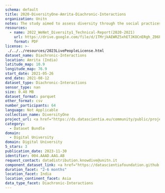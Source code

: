 ```yaml
---
schema: default
title: 2020-DiversityOne-Amrita-Diachronic-Interactions
organization: Unitn
notes: The study aimed to assess diversity through the social practices and daily behaviors of university students from eight different countries. The research was carried out in two phases. Initially, a large sample of students from Denmark, Italy, Mongolia, Paraguay, the United Kingdom, China, Mexico, and India, completed a survey on their social practices, as well as their socio-demographic, cultural, and psychological elements. In the second phase, a sub-sample of the respondents engaged in a four-week data collection by using an innovative smartphone application called iLog. This app collected data from thirty-four smartphone sensors around the clock, allowing for an in-depth investigation into the diversity and daily routines of university students across countries, both synchronically and diachronically.
resources:
  - name: 2022_WeNet_Diversity1_Technical-Report(2020-2021)
    url: https://drive.google.com/file/d/1TMrjkAEWRZ5xhETJKOCnERgh_Z06PO2E/view?usp=drive_link
    format: PDF
license: >-
 ./../../resources/2023LivePeopleLicense.html
dataset_name: Diachronic-Interactions
location: Amrita (India)
latitude_map: 10.9
longitude_map: 76.9
start_date: 2021-05-26
end_date: 2021-08-12
dataset_type: Diachronic-Interactions
sensor_type: nan
size: 0.48 MB
dataset_format: parquet
other_format: csv
number_participants: 64
language: Not Applicable
collection_name: DiversityOne
project_url: <a href="https://ds.datascientia.eu/community/public/projects/2c45f74f-6538-4bb5-a67e-1e9c15d0307c">https://ds.datascientia.eu/community/public/projects/2c45f74f-6538-4bb5-a67e-1e9c15d0307c</a>
category: 
  - Dataset Bundle
domain: 
  - Digital University
domain: Digital University
5_stars: 3
publication_date: 2023-11-30
identifier: 004.AAAD.AAG.AB
request_contact: datadistribution.knowdive@unitn.it
component_dataset_link: <a href="https://datascientiafoundation.github.io/LivePeople/datasets/2020-DV1-Amrita-Time%20Diaries/">2020-DV1-Amrita-Time Diaries</a>
duration_facet: "2-6 months"
location_facet: India
location_continent_facet: Asia
data_type_facet: Diachronic-Interactions
---
```

